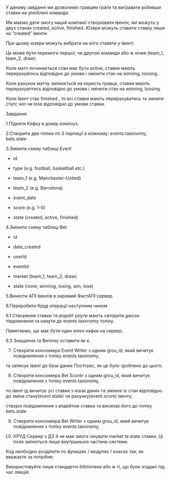 
У даному завданні ми дозволимо гравцям грати та вигравати робивши ставки на улюблені команди.

Ми маємо дати змогу нашій компанії створювати івенти, які можуть у двух станах created, acitve, finished.
Юзери можуть ставити ставку лише на “created” івенти.

При цьому юзери можуть вибрати на кого ставити у івенті.

Це може бути перемога першої, чи другою команди або ж нічия (team_1, team_2, draw).

Коли матч починається стан має бути active, ставки мають перерахувтись відповідно до умови і змінити стан на winning, loosing.

Коли рахунок матчу змінюється на користь гравця, ставки мають перерахувптись відповідно до умови і змінити стан на winning, loosing.

Коли Івент стає finished , то всі ставки мають перерахуватись та змнити статс win чи lose відповідно до умови ставки.

Завдання:

1.Підняти Кафку в докер компоуз.

2.Створити два топіки по 3 партиції в кожному: events.taxonomy, bets.state

3.Змінити схему таблиці Event

- id

- type (e.g. football, basketball etc.)

- team_1 (e.g. Manchester-United)

- team_2 (e.g. Barcelona)

- event_date

- score (e.g. 1-0)

- state (created, active, finished)

4.Змінити схему таблиці Bet

- id

- date_created

- userId

- eventId

- market (team_1, team_2, draw)

- state (none, winning, losing, win, lose)

5.Винести АПІ Івентів в окремий ФастАПІ сервер.

6.Переробити Круд операції наступним чином

6.1 Створення ставки та апдейт роути мають свторити джсон півдомлення та кинути до events.taxonomy топіку.

Памятаємо, що має бути один клієн кафки на сервер.

6.3 Знищення та Вичітку оставити як є.

7. Створити консюмера Event Writer з одним grou_id, який вичитує повідомлення з топіку events.taxonomy,

та записує івент до бази даних Постгрес, як це було зроблено до цього.

8. Створити консюмера Bet Scorer з одним grou_id, який вичитує повідомлення з топіку events.taxonomy,

по івент ід вичитує усі ставки з юази даних та змінює їх стан відповідно до зміни стану(evevt.state) чи рахунку(event.score) івенту,

створю повідомлення з апдейтом ставки та висилає його до топіку bets.state

9. Створити консюмера Bet Writer з одним grou_id, який вичитує повідомлення з топіку events.taxonomy,

10. КРУД Сервер з ДЗ 4 не має змоги зінувати market ta state ставки. Ці поля змінються лише внутршньою частини системи.

Код необхідно розділити по функціях / модулях / класах так, як вважаєте за потрібне.

Використовуйте лише стандартні бібліотеки або ж ті, що були згадані під час лекцій.
    

